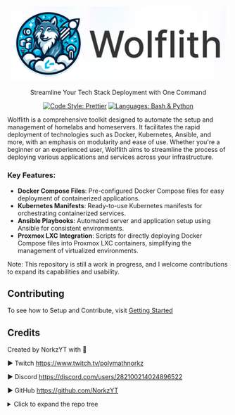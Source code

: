 <p align="center">
    <img src="Docs/content/assets/img/wolflith-cover-rl.png" width="490">
</p>

<p align="center">Streamline Your Tech Stack Deployment with One Command</p>

<div align="center">
  
[![Code Style: Prettier](https://img.shields.io/badge/code_style-Prettier-00BCD4.svg?style=flat)](https://github.com/prettier/prettier)
[![Languages: Bash & Python](https://img.shields.io/badge/languages-Bash%20|%20Python-007BFF.svg?style=flat)]()

</div>

Wolflith is a comprehensive toolkit designed to automate the setup and management of homelabs and homeservers. It facilitates the rapid deployment of technologies such as Docker, Kubernetes, Ansible, and more, with an emphasis on modularity and ease of use. Whether you're a beginner or an experienced user, Wolflith aims to streamline the process of deploying various applications and services across your infrastructure.

### Key Features:

- **Docker Compose Files**: Pre-configured Docker Compose files for easy deployment of containerized applications.
- **Kubernetes Manifests**: Ready-to-use Kubernetes manifests for orchestrating containerized services.
- **Ansible Playbooks**: Automated server and application setup using Ansible for consistent environments.
- **Proxmox LXC Integration**: Scripts for directly deploying Docker Compose files into Proxmox LXC containers, simplifying the management of virtualized environments.

Note: This repository is still a work in progress, and I welcome contributions to expand its capabilities and usability.

## Contributing

To see how to Setup and Contribute, visit [Getting Started](./DEVELOPERS.md)

## Credits

Created by NorkzYT with 💛

► Twitch <https://www.twitch.tv/polymathnorkz>

► Discord <https://discord.com/users/282100214024896522>

► GitHub <https://github.com/NorkzYT>

<details>
<summary>Click to expand the repo tree</summary>

### Tree Generated by markdown-notes-tree

---

<!-- tree generated by markdown-notes-tree starts here -->

- [**Ansible**](Ansible)
  - [**adhoc**](Ansible/adhoc)
    - [adhoc commands](Ansible/adhoc/adhoc.md)
  - [**collections**](Ansible/collections)
  - [**inventory**](Ansible/inventory)
  - [**k3s**](Ansible/k3s)
  - [**playbooks**](Ansible/playbooks)
  - [**templates**](Ansible/templates)
- [**Docker**](Docker)
  - [**AMD64**](Docker/AMD64)
    - [**AppFlowy**](Docker/AMD64/appflowy)
    - [**Browserless**](Docker/AMD64/browserless)
    - [**Discord**](Docker/AMD64/discord)
    - [**Docker-OSX**](Docker/AMD64/docker-osx)
    - [**dupeguru**](Docker/AMD64/dupeguru)
    - [**GitLab Repo Sync (Mirror)**](Docker/AMD64/gitlab)
    - [**guacd**](Docker/AMD64/guacd)
    - [**krusader**](Docker/AMD64/krusader)
    - [**memcached**](Docker/AMD64/memcached)
    - [**meshcentral**](Docker/AMD64/meshcentral)
    - [**Postgresql**](Docker/AMD64/Postgresql)
    - [**putty**](Docker/AMD64/putty)
    - [**pwm**](Docker/AMD64/pwm)
    - [**WebNut**](Docker/AMD64/webnut)
  - [**ARM64**](Docker/ARM64)
    - [**GitLab Repo Sync (Mirror)**](Docker/ARM64/gitlab)
  - [**Both**](Docker/Both)
    - [**adminer**](Docker/Both/adminer)
    - [**guacamole**](Docker/Both/apacheguacamole)
    - [**authelia**](Docker/Both/authelia)
    - [**authentik**](Docker/Both/authentik)
    - [**Binfmt**](Docker/Both/Binfmt)
    - [**bookstack**](Docker/Both/bookstack)
    - [**cloudcmd**](Docker/Both/cloudcmd)
    - [**cloudflared**](Docker/Both/cloudflared)
      - [**data**](Docker/Both/cloudflared/data)
    - [**coder**](Docker/Both/coder)
    - [**CodeServer**](Docker/Both/codeserver)
    - [**cryptgeon**](Docker/Both/cryptgeon)
    - [**Dashy**](Docker/Both/Dashy)
    - [**dozzle**](Docker/Both/dozzle)
    - [**duplicati**](Docker/Both/duplicati)
    - [**endlessh**](Docker/Both/endlessh)
    - [**firefly-iii**](Docker/Both/firefly-iii)
    - [**flame**](Docker/Both/flame)
    - [**gitlab-runner**](Docker/Both/gitlabrunner)
    - [**gokapi**](Docker/Both/gokapi)
    - [**homechart**](Docker/Both/homechart)
    - [**influxdb**](Docker/Both/influxdb)
    - [**littlelink-server**](Docker/Both/littlelinkserver)
    - [**mariadb**](Docker/Both/mariadb)
    - [**n8n**](Docker/Both/n8n)
    - [**ntp**](Docker/Both/ntp)
    - [**organizrv2**](Docker/Both/organizrv2)
    - [**ouroboros**](Docker/Both/ouroboros)
    - [**passwdpusher**](Docker/Both/passwdpusher)
    - [**portainer**](Docker/Both/portainer)
    - [**postgresql**](Docker/Both/postgresql)
    - [**proxy.py**](Docker/Both/proxy.py)
    - [**pterodactyl-panel**](Docker/Both/pterodactyl-panel)
    - [**pterodactyl-wings**](Docker/Both/pterodactyl-wings)
    - [**redis**](Docker/Both/redis)
    - [**speedtest**](Docker/Both/speedtest)
    - [**Squid**](Docker/Both/squid)
    - [**Syncthing**](Docker/Both/syncthing)
    - [**tailscale**](Docker/Both/tailscale)
    - [**tdarr**](Docker/Both/tdarr)
    - [**Traefik**](Docker/Both/Traefik)
    - [**Ubuntu-Desktop**](Docker/Both/ubuntu-desktop)
    - [**uptimekuma**](Docker/Both/uptimekuma)
    - [**Vault**](Docker/Both/vault)
      - [**static-appdata**](Docker/Both/vault/static-appdata)
        - [**config**](Docker/Both/vault/static-appdata/config)
    - [**vscode**](Docker/Both/vscode)
    - [**vwarden**](Docker/Both/vwarden)
    - [**watchtower**](Docker/Both/watchtower)
    - [**webtop**](Docker/Both/webtop)
    - [**WGEasy**](Docker/Both/wgeasy)
    - [**wikijs**](Docker/Both/wikijs)
    - [**wireguard**](Docker/Both/wireguard)
  - [**Static**](Docker/Static)
    - [**AppData**](Docker/Static/AppData)
      - [**Traefik**](Docker/Static/AppData/Traefik)
- [**Documentation**](Documentation)
  - [**Linux**](Documentation/Linux)
    - [**Shells**](Documentation/Linux/Shells)
      - [**INSTALL ZSH SHELL IN WSL / WSL2**](Documentation/Linux/Shells/Powerlevel10k.md)
      - [Shell info](Documentation/Linux/Shells/ShellInfo.md)
    - [**To create a new user account named username using the adduser command you would run:**](Documentation/Linux/adduser.md)
    - [Auto Execute Commands/Scripts During Reboot or Startup](Documentation/Linux/H-W-T-StartupScript.md)
    - [Chmod](Documentation/Linux/permissions.md)
  - [How to get more FreeForever Oracle Cloud Accounts](Documentation/FreeForeverOracle.md)
- [**K8s**](K8s)
  - [**cloudflare**](K8s/cloudflare)
  - [**gitlab runner**](K8s/gitlab-runner)
  - [**kube-prometheus-stack**](K8s/kube-prometheus-stack)
  - [**nextcloud**](K8s/nextcloud)
  - [**pterodactyl**](K8s/pterodactyl)
    - [**panel**](K8s/pterodactyl/panel)
      - [**node**](K8s/pterodactyl/panel/node)
  - [**traefik cert-manager let's encrypt**](K8s/traefik-cert-manager)
    - [**cert-manager**](K8s/traefik-cert-manager/cert-manager)
      - [**certificates**](K8s/traefik-cert-manager/cert-manager/certificates)
        - [**production**](K8s/traefik-cert-manager/cert-manager/certificates/production)
        - [**staging**](K8s/traefik-cert-manager/cert-manager/certificates/staging)
      - [**issuers**](K8s/traefik-cert-manager/cert-manager/issuers)
    - [**nginx**](K8s/traefik-cert-manager/nginx)
    - [**traefik**](K8s/traefik-cert-manager/traefik)
      - [**dashboard**](K8s/traefik-cert-manager/traefik/dashboard)
  - [**traefik + kubernetes**](K8s/traefik2-k3s-rancher)
    - [**config**](K8s/traefik2-k3s-rancher/config)
    - [**config-ingress-route**](K8s/traefik2-k3s-rancher/config-ingress-route)
      - [**kubernetes**](K8s/traefik2-k3s-rancher/config-ingress-route/kubernetes)
  - [**Uptime Kuma**](K8s/uptime-kuma)
- [**PCSMenu**](PCSMenu)
  - [**Auto**](PCSMenu/Auto)
  - [**Functions**](PCSMenu/Functions)
- [**Scripts**](Scripts)
  - [**Ansible**](Scripts/Ansible)
    - [**AlreadySetup**](Scripts/Ansible/AlreadySetup)
    - [**FirstTimeSetup**](Scripts/Ansible/FirstTimeSetup)
  - [**DoNotTouch**](Scripts/DoNotTouch)

## <!-- tree generated by markdown-notes-tree ends here -->

</details>
